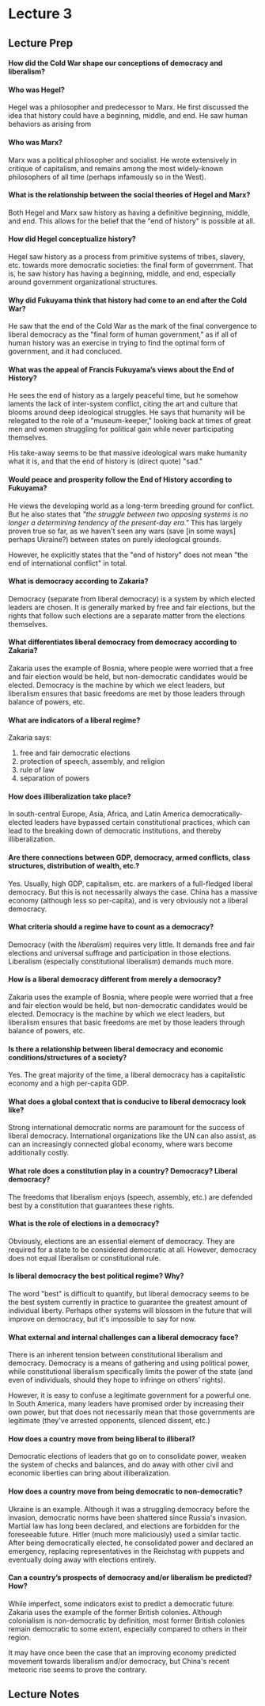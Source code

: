 # Lecture 3

## Lecture Prep

#### How did the Cold War shape our conceptions of democracy and liberalism?

#### Who was Hegel?

Hegel was a philosopher and predecessor to Marx. He first discussed the idea that history could have a beginning, middle, and end. He saw human behaviors as arising from 

#### Who was Marx?

Marx was a political philosopher and socialist. He wrote extensively in critique of capitalism, and remains among the most widely-known philosophers of all time (perhaps infamously so in the West).

#### What is the relationship between the social theories of Hegel and Marx?

Both Hegel and Marx saw history as having a definitive beginning, middle, and end. This allows for the belief that the "end of history" is possible at all. 

#### How did Hegel conceptualize history?

Hegel saw history as a process from primitive systems of tribes, slavery, etc. towards more democratic societies: the final form of government. That is, he saw history has having a beginning, middle, and end, especially around government organizational structures.

#### Why did Fukuyama think that history had come to an end after the Cold War?

He saw that the end of the Cold War as the mark of the final convergence to liberal democracy as the "final form of human government," as if all of human history was an exercise in trying to find the optimal form of government, and it had concluced.

#### What was the appeal of Francis Fukuyama’s views about the End of History?

He sees the end of history as a largely peaceful time, but he somehow laments the lack of inter-system conflict, citing the art and culture that blooms around deep ideological struggles. He says that humanity will be relegated to the role of a "museum-keeper," looking back at times of great men and women struggling for political gain while never participating themselves.

His take-away seems to be that massive ideological wars make humanity what it is, and that the end of history is (direct quote) "sad."

#### Would peace and prosperity follow the End of History according to Fukuyama?

He views the developing world as a long-term breeding ground for conflict. But he also states that *"the struggle between two opposing systems is no longer a determining tendency of the present-day era."* This has largely proven true so far, as we haven't seen any wars (save \[in some ways] perhaps Ukraine?) between states on purely ideological grounds.

However, he explicitly states that the "end of history" does not mean "the end of international conflict" in total.

#### What is democracy according to Zakaria?

Democracy (separate from liberal democracy) is a system by which elected leaders are chosen. It is generally marked by free and fair elections, but the rights that follow such elections are a separate matter from the elections themselves.

#### What differentiates liberal democracy from democracy according to Zakaria?

Zakaria uses the example of Bosnia, where people were worried that a free and fair election would be held, but non-democratic candidates would be elected. Democracy is the machine by which we elect leaders, but liberalism ensures that basic freedoms are met by those leaders through balance of powers, etc.

#### What are indicators of a liberal regime?

Zakaria says:
1. free and fair democratic elections
2. protection of speech, assembly, and religion
3. rule of law
4. separation of powers

#### How does illiberalization take place?

In south-central Europe, Asia, Africa, and Latin America democratically-elected leaders have bypassed certain constitutional practices, which can lead to the breaking down of democratic institutions, and thereby illiberalization.

#### Are there connections between GDP, democracy, armed conflicts, class structures, distribution of wealth, etc.?

Yes. Usually, high GDP, capitalism, etc. are markers of a full-fledged liberal democracy. But this is not necessarily always the case. China has a massive economy (although less so per-capita), and is very obviously not a liberal democracy.

#### What criteria should a regime have to count as a democracy?

Democracy (with the *liberalism*) requires very little. It demands free and fair elections and universal suffrage and participation in those elections. Liberalism (especially constitutional liberalism) demands much more.

#### How is a liberal democracy different from merely a democracy?

Zakaria uses the example of Bosnia, where people were worried that a free and fair election would be held, but non-democratic candidates would be elected. Democracy is the machine by which we elect leaders, but liberalism ensures that basic freedoms are met by those leaders through balance of powers, etc.

#### Is there a relationship between liberal democracy and economic conditions/structures of a society?

Yes. The great majority of the time, a liberal democracy has a capitalistic economy and a high per-capita GDP.

#### What does a global context that is conducive to liberal democracy look like?

Strong international democratic norms are paramount for the success of liberal democracy. International organizations like the UN can also assist, as can an increasingly connected global economy, where wars become additionally costly.

#### What role does a constitution play in a country? Democracy? Liberal democracy?

The freedoms that liberalism enjoys (speech, assembly, etc.) are defended best by a constitution that guarantees these rights.

#### What is the role of elections in a democracy?

Obviously, elections are an essential element of democracy. They are required for a state to be considered democratic at all. However, democracy does not equal liberalism or constitutional rule.

#### Is liberal democracy the best political regime? Why?

The word "best" is difficult to quantify, but liberal democracy seems to be the best system currently in practice to guarantee the greatest amount of individual liberty. Perhaps other systems will blossom in the future that will improve on democracy, but it's impossible to say for now.

#### What external and internal challenges can a liberal democracy face?

There is an inherent tension between constitutional liberalism and democracy. Democracy is a means of gathering and using political power, while constitutional liberalism specifically limits the power of the state (and even of individuals, should they hope to infringe on others' rights).

However, it is easy to confuse a legitimate government for a powerful one. In South America, many leaders have promised order by increasing their own power, but that does not necessarily mean that those governments are legitimate (they've arrested opponents, silenced dissent, etc.)

#### How does a country move from being liberal to illiberal?

Democratic elections of leaders that go on to consolidate power, weaken the system of checks and balances, and do away with other civil and economic liberties can bring about illiberalization.

#### How does a country move from being democratic to non-democratic?

Ukraine is an example. Although it was a struggling democracy before the invasion, democratic norms have been shattered since Russia's invasion. Martial law has long been declared, and elections are forbidden for the foreseeable future. Hitler (much more maliciously) used a similar tactic. After being democratically elected, he consolidated power and declared an emergency, replacing representatives in the Reichstag with puppets and eventually doing away with elections entirely.

#### Can a country’s prospects of democracy and/or liberalism be predicted? How?

While imperfect, some indicators exist to predict a democratic future. Zakaria uses the example of the former British colonies. Although colonialism is non-democratic by definition, most former British colonies remain democratic to some extent, especially compared to others in their region.

It may have once been the case that an improving economy predicted movement towards liberalism and/or democracy, but China's recent meteoric rise seems to prove the contrary.

## Lecture Notes